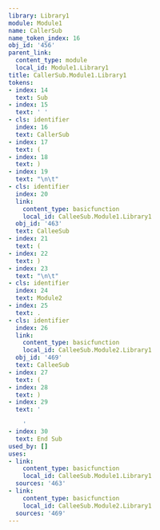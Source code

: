```yaml
---
library: Library1
module: Module1
name: CallerSub
name_token_index: 16
obj_id: '456'
parent_link:
  content_type: module
  local_id: Module1.Library1
title: CallerSub.Module1.Library1
tokens:
- index: 14
  text: Sub
- index: 15
  text: ' '
- cls: identifier
  index: 16
  text: CallerSub
- index: 17
  text: (
- index: 18
  text: )
- index: 19
  text: "\n\t"
- cls: identifier
  index: 20
  link:
    content_type: basicfunction
    local_id: CalleeSub.Module1.Library1
  obj_id: '463'
  text: CalleeSub
- index: 21
  text: (
- index: 22
  text: )
- index: 23
  text: "\n\t"
- cls: identifier
  index: 24
  text: Module2
- index: 25
  text: .
- cls: identifier
  index: 26
  link:
    content_type: basicfunction
    local_id: CalleeSub.Module2.Library1
  obj_id: '469'
  text: CalleeSub
- index: 27
  text: (
- index: 28
  text: )
- index: 29
  text: '

    '
- index: 30
  text: End Sub
used_by: []
uses:
- link:
    content_type: basicfunction
    local_id: CalleeSub.Module1.Library1
  sources: '463'
- link:
    content_type: basicfunction
    local_id: CalleeSub.Module2.Library1
  sources: '469'
---
```


